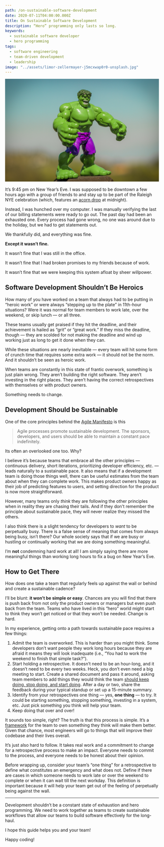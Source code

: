 ```yaml
---
path: /on-sustainable-software-development
date: 2020-07-11T04:00:00.000Z
title: On Sustainable Software Development
description: “Hero” programming only lasts so long.
keywords:
  - sustainable software developer
  - hero programming
tags:
  - software engineering
  - team-driven development
  - leadership
image: "../assets/limor-zellermayer-j5mcxwap0r0-unsplash.jpg"
---
```

![The Hulk action figure](../assets/limor-zellermayer-j5mcxwap0r0-unsplash.jpg "Photo by Limor Zellermayer on Unsplash")

It’s 9:45 pm on New Year’s Eve. I was supposed to be downtown a few hours ago with a group of friends to and stay up to be part of the Raleigh NYE celebration (which, features an [acorn drop](https://abc11.com/happy-new-year-nc-acorn-drop-raleigh-mount-olive-pickle/12625955/) at midnight).

Instead, I was hunched over my computer. I was manually verifying the last of our billing statements were ready to go out. The past day had been an exhausted one. Every process had gone wrong, no one was around due to the holiday, but we had to get statements out.

We thankfully did, and everything was fine.

**Except it wasn’t fine.**

It wasn’t fine that I was still in the office.

It wasn’t fine that I had broken promises to my friends because of work.

It wasn’t fine that we were keeping this system afloat by sheer willpower.

## Software Development Shouldn’t Be Heroics

How many of you have worked on a team that always had to be putting in “heroic work” or were always “stepping up to the plate” in 11th-hour situations? Were it was normal for team members to work late, over the weekend, or skip lunch — or all three.

These teams usually get praised if they hit the deadline, and their achievement is hailed as “grit” or “great work.” If they miss the deadline, though — they are scolded for not making the deadline and wind up working just as long to get it done when they can.

While these situations are nearly inevitable — every team will hit some form of crunch time that requires some extra work — it should not be the norm. And it shouldn’t be seen as heroic work.

When teams are constantly in this state of frantic overwork, something is just plain wrong. They aren’t building the right software. They aren’t investing in the right places. They aren’t having the correct retrospectives with themselves or with product owners. 

Something needs to change.

## Development Should be Sustainable

One of the core principles behind the [Agile Manifesto](https://agilemanifesto.org/) is this

> Agile processes promote sustainable development.
> The sponsors, developers, and users should be able
> to maintain a constant pace indefinitely.

Its often an overlooked one too. Why?

I believe it’s because teams that embrace all the other principles — continuous delivery, short iterations, prioritizing developer efficiency, etc. — leads naturally to a sustainable pace. It also means that if a development team is doing those things well, there can be useful estimates from the team about when they can complete work. This makes product owners happy as their job of predicting features to users, and setting direction for the product is now more straightforward.

However, many teams only _think_ they are following the other principles when in reality they are chasing their tails. And if they don't remember the principle about sustainable pace, they will never realize they missed the others.

I also think there is a slight tendency for developers to _want_ to be perpetually busy. There is a false sense of meaning that comes from always being busy, isn’t there? Our whole society says that if we are busy or hustling or continually working that we are doing something meaningful.

I’m **not** condemning hard work at all! I am simply saying there are more meaningful things than working long hours to fix a bug on New Year’s Eve.

## How to Get There

How does one take a team that regularly feels up against the wall or behind and create a sustainable cadence?

I’ll be blunt: **it won’t be simple or easy**. Chances are you will find that there is push back from not only the product owners or managers but even push back from the team. Teams who have lived in this “hero” world might start to think they won’t get noticed or that they won’t be needed. Change is hard.

In my experience, getting onto a path towards sustainable pace requires a few things:

1. Admit the team is overworked. This is harder than you might think. Some developers don’t want people they work long hours because they are afraid it means they will look inadequate (i.e., “You had to work the weekend to finish that simple task?”).
2. Start holding a retrospective. It doesn’t need to be an hour-long, and it doesn’t need to be every two weeks. Heck, you don’t even need a big meeting to start. Create a shared document and pass it around, asking team members to add things they would think the team [should keep doing, stop doing, and start doing](https://www.mountaingoatsoftware.com/blog/a-simple-way-to-run-a-sprint-retrospective). After a day or two, share the feedback during your typical standup or set up a 15-minute summary.
3. Identify from your retrospectives one thing — yes, **one thing** — to try. It could be starting something, stopping something, investing in a system, etc. Just pick something you think will help your team.
4. Keep doing that over and over!

It sounds too simple, right? The truth is that this process is simple. It’s a [framework](https://medium.com/dev-genius/how-to-introduce-kaizen-to-your-software-development-team-41c764bec5c6) for the team to own something they think will make them better. Given that chance, most engineers will go to things that will improve their codebase and their lives overall.

It’s just also hard to follow. It takes real work and a commitment to change for a retrospective process to make an impact. Everyone needs to commit to the process, and everyone needs to be honest about their opinion.

Before wrapping up, consider your team’s “one thing” for a retrospective to define what constitutes an emergency and what does not. Define if there are cases in which someone needs to work late or over the weekend to complete or when it can wait till the next workday. This definition is important because it will help your team get out of the feeling of perpetually being against the wall.

- - -

Development shouldn’t be a constant state of exhaustion and hero programming. We need to work together as teams to create sustainable workflows that allow our teams to build software effectively for the long-haul. 

I hope this guide helps you and your team!

Happy coding!
